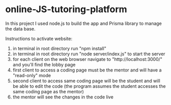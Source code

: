 # online-JS-tutoring-platform

In this project I used node.js to build the app and Prisma library to manage the data base.

Instructions to activate website:
1. in terminal in root directory run "npm install"
2. in terminal in root directory run "node server/index.js" to start the server
3. for each client on the web browser navigate to "http://localhost:3000/" and you'll find the lobby page
4. first client to access a coding page must be the mentor and will have a "read-only" mode
5. second client to access same coding page will be the student and will be able to edit the code (the program assumes the student accesses the same coding page as the mentor)
6. the mentor will see the changes in the code live

